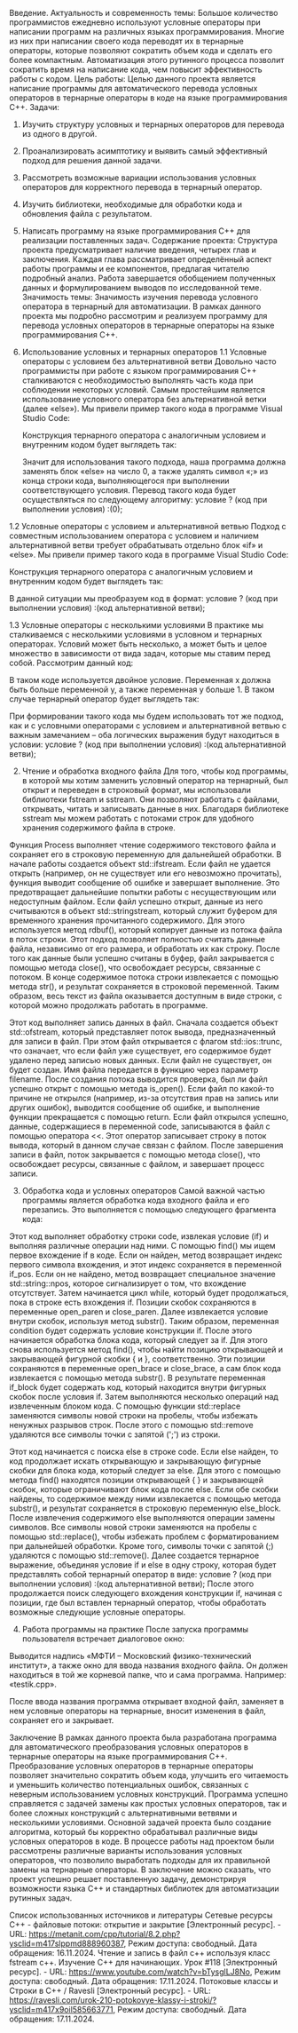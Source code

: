 Введение.
Актуальность и современность темы: Большое количество программистов ежедневно используют условные операторы при написании программ на различных языках программирования. Многие из них при написании своего кода переводят их в тернарные операторы, которые позволяют сократить объем кода и сделать его более компактным. Автоматизация этого рутинного процесса позволит сократить время на написание кода, чем повысит эффективность работы с кодом.
Цель работы: Целью данного проекта является написание программы для автоматического перевода условных операторов в тернарные операторы в коде на языке программирования C++.
Задачи:
1.	Изучить структуру условных и тернарных операторов для перевода из одного в другой.
2.	Проанализировать асимптотику и выявить самый эффективный подход для решения данной задачи.
3.	Рассмотреть возможные вариации использования условных операторов для корректного перевода в тернарный оператор.
4.	Изучить библиотеки, необходимые для обработки кода и обновления файла с результатом.
5.	Написать программу на языке программирования C++ для реализации поставленных задач.
Содержание проекта: Структура проекта предусматривает наличие введения, четырех глав и заключения. Каждая глава рассматривает определённый аспект работы программы и ее компонентов, предлагая читателю подробный анализ. Работа завершается обобщением полученных данных и формулированием выводов по исследованной теме.
Значимость темы: Значимость изучения перевода условного оператора в тернарный для автоматизации.
В рамках данного проекта мы подробно рассмотрим и реализуем программу для перевода условных операторов в тернарные операторы на языке программирования C++.

1. Использование условных и тернарных операторов
1.1 Условные операторы с условием без альтернативной ветви
Довольно часто программисты при работе с языком программирования C++ сталкиваются с необходимостью выполнять часть кода при соблюдении некоторых условий. Самым простейшим является использование условного оператора без альтернативной ветки (далее «else»). Мы привели пример такого кода в программе Visual Studio Code:
 
	Конструкция тернарного оператора с аналогичным условием и внутренним кодом будет выглядеть так:
 
	Значит для использования такого подхода, наша программа должна заменять блок «else» на число 0, а также удалять символ «;» из конца строки кода, выполняющегося при выполнении соответствующего условия.
Перевод такого кода будет осуществляться по следующему алгоритму:
условие ? (код при выполнении условия) ∶(0);

1.2 Условные операторы с условием и альтернативной ветвью
	Подход с совместным использованием оператора с условием и наличием альтернативной ветви требует обрабатывать отдельно блок «if» и «else». Мы привели пример такого кода в программе Visual Studio Code:
 
Конструкция тернарного оператора с аналогичным условием и внутренним кодом будет выглядеть так:
 
В данной ситуации мы преобразуем код в формат:
условие ? (код при выполнении условия) ∶(код альтернативной ветви);

1.3 Условные операторы с несколькими условиями
В практике мы сталкиваемся с несколькими условиями в условном и тернарных операторах. Условий может быть несколько, а может быть и целое множество в зависимости от вида задач, которые мы ставим перед собой. Рассмотрим данный код:
 
В таком коде используется двойное условие. Переменная x должна быть больше переменной y, а также переменная y больше 1. В таком случае тернарный оператор будет выглядеть так:
 
При формировании такого кода мы будем использовать тот же подход, как и с условными операторами с условием и альтернативной ветвью с важным замечанием – оба логических выражения будут находиться в условии:
условие ? (код при выполнении условия) ∶(код альтернативной ветви);

2. Чтение и обработка входного файла
Для того, чтобы код программы, в которой мы хотим заменить условный оператор на тернарный, был открыт и переведен в строковый формат, мы использовали библиотеки fstream и sstream. Они позволяют работать с файлами, открывать, читать и записывать данные в них. Благодаря библиотеке sstream мы можем работать с потоками строк для удобного хранения содержимого файла в строке.
 
Функция Process выполняет чтение содержимого текстового файла и сохраняет его в строковую переменную для дальнейшей обработки. В начале работы создается объект std::ifstream. Если файл не удается открыть (например, он не существует или его невозможно прочитать), функция выводит сообщение об ошибке и завершает выполнение. Это предотвращает дальнейшие попытки работы с несуществующим или недоступным файлом.
Если файл успешно открыт, данные из него считываются в объект std::stringstream, который служит буфером для временного хранения прочитанного содержимого. Для этого используется метод rdbuf(), который копирует данные из потока файла в поток строки. Этот подход позволяет полностью считать данные файла, независимо от его размера, и обработать их как строку.
После того как данные были успешно считаны в буфер, файл закрывается с помощью метода close(), что освобождает ресурсы, связанные с потоком.
В конце содержимое потока строки извлекается с помощью метода str(), и результат сохраняется в строковой переменной. Таким образом, весь текст из файла оказывается доступным в виде строки, с которой можно продолжать работать в программе. 
 
Этот код выполняет запись данных в файл. Сначала создается объект std::ofstream, который представляет поток вывода, предназначенный для записи в файл. При этом файл открывается с флагом std::ios::trunc, что означает, что если файл уже существует, его содержимое будет удалено перед записью новых данных. Если файл не существует, он будет создан. Имя файла передается в функцию через параметр filename.
После создания потока выводится проверка, был ли файл успешно открыт с помощью метода is_open(). Если файл по какой-то причине не открылся (например, из-за отсутствия прав на запись или других ошибок), выводится сообщение об ошибке, и выполнение функции прекращается с помощью return.
Если файл открылся успешно, данные, содержащиеся в переменной code, записываются в файл с помощью оператора <<. Этот оператор записывает строку в поток вывода, который в данном случае связан с файлом. После завершения записи в файл, поток закрывается с помощью метода close(), что освобождает ресурсы, связанные с файлом, и завершает процесс записи.

3. Обработка кода и условных операторов
	Самой важной частью программы является обработка кода входного файла и его перезапись. Это выполняется с помощью следующего фрагмента кода:
 
Этот код выполняет обработку строки code, извлекая условие (if) и выполняя различные операции над ними. С помощью find() мы ищем первое вхождение if в коде. Если он найден, метод возвращает индекс первого символа вхождения, и этот индекс сохраняется в переменной if_pos. Если он не найдено, метод возвращает специальное значение std::string::npos, которое сигнализирует о том, что вхождение отсутствует.
Затем начинается цикл while, который будет продолжаться, пока в строке есть вхождения if. Позиции скобок сохраняются в переменные open_paren и close_paren. Далее извлекается условие внутри скобок, используя метод substr(). Таким образом, переменная condition будет содержать условие конструкции if.
После этого начинается обработка блока кода, который следует за if. Для этого снова используется метод find(), чтобы найти позицию открывающей и закрывающей фигурной скобки { и }, соответственно. Эти позиции сохраняются в переменные open_brace и close_brace, а сам блок кода извлекается с помощью метода substr(). В результате переменная if_block будет содержать код, который находится внутри фигурных скобок после условия if.
Затем выполняются несколько операций над извлеченным блоком кода. С помощью функции std::replace заменяются символы новой строки на пробелы, чтобы избежать ненужных разрывов строк. После этого с помощью std::remove удаляются все символы точки с запятой (';') из строки.
 
Этот код начинается с поиска else в строке code. Если else найден, то код продолжает искать открывающую и закрывающую фигурные скобки для блока кода, который следует за else. Для этого с помощью метода find() находятся позиции открывающей { } и закрывающей скобок, которые ограничивают блок кода после else. Если обе скобки найдены, то содержимое между ними извлекается с помощью метода substr(), и результат сохраняется в строковую переменную else_block.
После извлечения содержимого else выполняются операции замены символов. Все символы новой строки заменяются на пробелы с помощью std::replace(), чтобы избежать проблем с форматированием при дальнейшей обработки. Кроме того, символы точки с запятой (;) удаляются с помощью std::remove().
Далее создается тернарное выражение, объединяя условие if и else в одну строку, которая будет представлять собой тернарный оператор в виде:
условие ? (код при выполнении условия) ∶(код альтернативной ветви);
После этого продолжается поиск следующего вхождения конструкции if, начиная с позиции, где был вставлен тернарный оператор, чтобы обработать возможные следующие условные операторы.


4. Работа программы на практике
После запуска программы пользователя встречает диалоговое окно:
 
Выводится надпись «МФТИ – Московский физико-технический институт», а также окно для ввода названия входного файла. Он должен находиться в той же корневой папке, что и сама программа. Например: «testik.cpp».
 
После ввода названия программа открывает входной файл, заменяет в нем условные операторы на тернарные, вносит изменения в файл, сохраняет его  и закрывает.

Заключение
В рамках данного проекта была разработана программа для автоматического преобразования условных операторов в тернарные операторы на языке программирования C++. Преобразование условных операторов в тернарные операторы позволяет значительно сократить объем кода, улучшить его читаемость и уменьшить количество потенциальных ошибок, связанных с неверным использованием условных конструкций. Программа успешно справляется с задачей замены как простых условных операторов, так и более сложных конструкций с альтернативными ветвями и несколькими условиями.
Основной задачей проекта было создание алгоритма, который бы корректно обрабатывал различные виды условных операторов в коде. В процессе работы над проектом были рассмотрены различные варианты использования условных операторов, что позволило выработать подходы для их правильной замены на тернарные операторы.
В заключение можно сказать, что проект успешно решает поставленную задачу, демонстрируя возможности языка C++ и стандартных библиотек для автоматизации рутинных задач.

Список использованных источников и литературы
Сетевые ресурсы
	C++ - файловые потоки: открытие и закрытие [Электронный ресурс]. - URL: https://metanit.com/cpp/tutorial/8.2.php?ysclid=m417slppmd888960387, Режим доступа: свободный. Дата обращения: 16.11.2024.
	Чтение и запись в файл с++ используя класс fstream c++. Изучение С++ для начинающих. Урок #118 [Электронный ресурс]. - URL: https://www.youtube.com/watch?v=bTysglLJ8No, Режим доступа: свободный. Дата обращения: 17.11.2024.
	Потоковые классы и Строки в С++ / Ravesli [Электронный ресурс]. - URL: https://ravesli.com/urok-210-potokovye-klassy-i-stroki/?ysclid=m417x9oil585663771, Режим доступа: свободный. Дата обращения: 17.11.2024.
